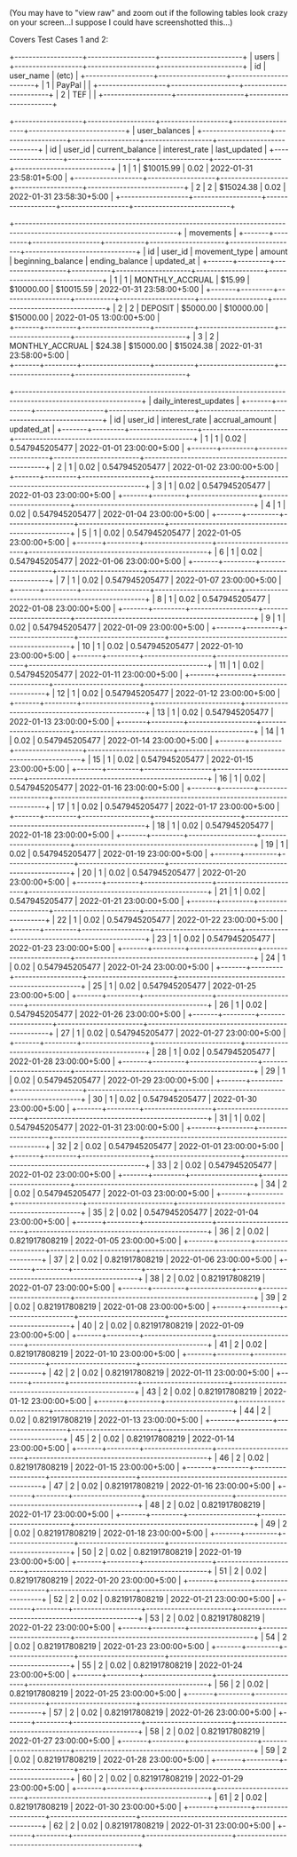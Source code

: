 (You may have to "view raw" and zoom out if the following tables look crazy on your screen...I suppose I could have screenshotted this...)

Covers Test Cases 1 and 2:

+-------------------+-------------------+-----------------------+
|   users                                                       |
+-------------------+-------------------+-----------------------+
|   id              |   user_name       |   (etc)               |
+-------------------+-------------------+-----------------------+
|   1               |   PayPal          |                       |
+-------------------+-------------------+-----------------------+
|   2               |   TEF             |                       |
+-------------------+-------------------+-----------------------+



+-------------------+-------------------+-------------------+-------------------+---------------------------+
|   user_balances                                                                                           |
+-------------------+-------------------+-------------------+-------------------+---------------------------+
|   id              |   user_id         |   current_balance |   interest_rate   |   last_updated            |
+-------------------+-------------------+-------------------+-------------------+---------------------------+
|   1               |   1               |   $10015.99       |   0.02            | 2022-01-31 23:58:01+5:00  |
+-------------------+-------------------+-------------------+-------------------+---------------------------+
|   2               |   2               |   $15024.38       |   0.02            | 2022-01-31 23:58:30+5:00  |
+-------------------+-------------------+-------------------+-------------------+---------------------------+



+---------------------------------------------------------------------------------------------------------------------------+
|   movements                                                                                                               |
+-------+---------+-------------------+-----------+---------------------+-------------------+-------------------------------+
|   id  | user_id |   movement_type   |   amount  |   beginning_balance |   ending_balance  |   updated_at                  |
+-------+---------+-------------------+-----------+---------------------+-------------------+-------------------------------+
|   1   |   1     |  MONTHLY_ACCRUAL  | $15.99    | $10000.00           | $10015.59         | 2022-01-31 23:58:00+5:00      |
+-------+---------+-------------------+-----------+---------------------+-------------------+-------------------------------+
|   2   |   2     |  DEPOSIT          | $5000.00  | $10000.00           | $15000.00         | 2022-01-05 13:00:00+5:00      |        
+-------+---------+-------------------+-----------+---------------------+-------------------+-------------------------------+
|   3   |   2     |  MONTHLY_ACCRUAL  | $24.38    | $15000.00           | $15024.38         | 2022-01-31 23:58:00+5:00      |        
+-------+---------+-------------------+-----------+---------------------+-------------------+-------------------------------+


+-----------------------------------------------------------------------------------------------------------------+
|   daily_interest_updates                                                                                        |
+-------+---------+-------------------+------------------------+--------------------------------------------------+
|   id  | user_id |   interest_rate   |   accrual_amount       |    updated_at                                    |
+-------+---------+-------------------+------------------------+--------------------------------------------------+
|   1   |   1     |  0.02             | 0.547945205477         |  2022-01-01 23:00:00+5:00                        |
+-------+---------+-------------------+------------------------+--------------------------------------------------+
|   2   |   1     |  0.02             | 0.547945205477         |  2022-01-02 23:00:00+5:00                        |
+-------+---------+-------------------+------------------------+--------------------------------------------------+
|   3   |   1     |  0.02             | 0.547945205477         |  2022-01-03 23:00:00+5:00                        |
+-------+---------+-------------------+------------------------+--------------------------------------------------+
|   4   |   1     |  0.02             | 0.547945205477         |  2022-01-04 23:00:00+5:00                        |
+-------+---------+-------------------+------------------------+--------------------------------------------------+
|   5   |   1     |  0.02             | 0.547945205477         |  2022-01-05 23:00:00+5:00                        |
+-------+---------+-------------------+------------------------+--------------------------------------------------+
|   6   |   1     |  0.02             | 0.547945205477         |  2022-01-06 23:00:00+5:00                        |
+-------+---------+-------------------+------------------------+--------------------------------------------------+
|   7   |   1     |  0.02             | 0.547945205477         |  2022-01-07 23:00:00+5:00                        |
+-------+---------+-------------------+------------------------+--------------------------------------------------+
|   8   |   1     |  0.02             | 0.547945205477         |  2022-01-08 23:00:00+5:00                        |
+-------+---------+-------------------+------------------------+--------------------------------------------------+
|   9   |   1     |  0.02             | 0.547945205477         |  2022-01-09 23:00:00+5:00                        |
+-------+---------+-------------------+------------------------+--------------------------------------------------+
|   10  |   1     |  0.02             | 0.547945205477         |  2022-01-10 23:00:00+5:00                        |
+-------+---------+-------------------+------------------------+--------------------------------------------------+
|   11  |   1     |  0.02             | 0.547945205477         |  2022-01-11 23:00:00+5:00                        |
+-------+---------+-------------------+------------------------+--------------------------------------------------+
|   12  |   1     |  0.02             | 0.547945205477         |  2022-01-12 23:00:00+5:00                        |
+-------+---------+-------------------+------------------------+--------------------------------------------------+
|   13  |   1     |  0.02             | 0.547945205477         |  2022-01-13 23:00:00+5:00                        |
+-------+---------+-------------------+------------------------+--------------------------------------------------+
|   14  |   1     |  0.02             | 0.547945205477         |  2022-01-14 23:00:00+5:00                        |
+-------+---------+-------------------+------------------------+--------------------------------------------------+
|   15  |   1     |  0.02             | 0.547945205477         |  2022-01-15 23:00:00+5:00                        |
+-------+---------+-------------------+------------------------+--------------------------------------------------+
|   16  |   1     |  0.02             | 0.547945205477         |  2022-01-16 23:00:00+5:00                        |
+-------+---------+-------------------+------------------------+--------------------------------------------------+
|   17  |   1     |  0.02             | 0.547945205477         |  2022-01-17 23:00:00+5:00                        |
+-------+---------+-------------------+------------------------+--------------------------------------------------+
|   18  |   1     |  0.02             | 0.547945205477         |  2022-01-18 23:00:00+5:00                        |
+-------+---------+-------------------+------------------------+--------------------------------------------------+
|   19  |   1     |  0.02             | 0.547945205477         |  2022-01-19 23:00:00+5:00                        |
+-------+---------+-------------------+------------------------+--------------------------------------------------+
|   20  |   1     |  0.02             | 0.547945205477         |  2022-01-20 23:00:00+5:00                        |
+-------+---------+-------------------+------------------------+--------------------------------------------------+
|   21  |   1     |  0.02             | 0.547945205477         |  2022-01-21 23:00:00+5:00                        |
+-------+---------+-------------------+------------------------+--------------------------------------------------+
|   22  |   1     |  0.02             | 0.547945205477         |  2022-01-22 23:00:00+5:00                        |
+-------+---------+-------------------+------------------------+--------------------------------------------------+
|   23  |   1     |  0.02             | 0.547945205477         |  2022-01-23 23:00:00+5:00                        |
+-------+---------+-------------------+------------------------+--------------------------------------------------+
|   24  |   1     |  0.02             | 0.547945205477         |  2022-01-24 23:00:00+5:00                        |
+-------+---------+-------------------+------------------------+--------------------------------------------------+
|   25  |   1     |  0.02             | 0.547945205477         |  2022-01-25 23:00:00+5:00                        |
+-------+---------+-------------------+------------------------+--------------------------------------------------+
|   26  |   1     |  0.02             | 0.547945205477         |  2022-01-26 23:00:00+5:00                        |
+-------+---------+-------------------+------------------------+--------------------------------------------------+
|   27  |   1     |  0.02             | 0.547945205477         |  2022-01-27 23:00:00+5:00                        |
+-------+---------+-------------------+------------------------+--------------------------------------------------+
|   28  |   1     |  0.02             | 0.547945205477         |  2022-01-28 23:00:00+5:00                        |
+-------+---------+-------------------+------------------------+--------------------------------------------------+
|   29  |   1     |  0.02             | 0.547945205477         |  2022-01-29 23:00:00+5:00                        |
+-------+---------+-------------------+------------------------+--------------------------------------------------+
|   30  |   1     |  0.02             | 0.547945205477         |  2022-01-30 23:00:00+5:00                        |
+-------+---------+-------------------+------------------------+--------------------------------------------------+
|   31  |   1     |  0.02             | 0.547945205477         |  2022-01-31 23:00:00+5:00                        |
+-------+---------+-------------------+------------------------+--------------------------------------------------+
|   32  |   2     |  0.02             | 0.547945205477         |  2022-01-01 23:00:00+5:00                        |
+-------+---------+-------------------+------------------------+--------------------------------------------------+
|   33  |   2     |  0.02             | 0.547945205477         |  2022-01-02 23:00:00+5:00                        |
+-------+---------+-------------------+------------------------+--------------------------------------------------+
|   34  |   2     |  0.02             | 0.547945205477         |  2022-01-03 23:00:00+5:00                        |
+-------+---------+-------------------+------------------------+--------------------------------------------------+
|   35  |   2     |  0.02             | 0.547945205477         |  2022-01-04 23:00:00+5:00                        |
+-------+---------+-------------------+------------------------+--------------------------------------------------+
|   36  |   2     |  0.02             | 0.821917808219         |  2022-01-05 23:00:00+5:00                        |
+-------+---------+-------------------+------------------------+--------------------------------------------------+
|   37  |   2     |  0.02             | 0.821917808219         |  2022-01-06 23:00:00+5:00                        |
+-------+---------+-------------------+------------------------+--------------------------------------------------+
|   38  |   2     |  0.02             | 0.821917808219         |  2022-01-07 23:00:00+5:00                        |
+-------+---------+-------------------+------------------------+--------------------------------------------------+
|   39  |   2     |  0.02             | 0.821917808219         |  2022-01-08 23:00:00+5:00                        |
+-------+---------+-------------------+------------------------+--------------------------------------------------+
|   40  |   2     |  0.02             | 0.821917808219         |  2022-01-09 23:00:00+5:00                        |
+-------+---------+-------------------+------------------------+--------------------------------------------------+
|   41  |   2     |  0.02             | 0.821917808219         |  2022-01-10 23:00:00+5:00                        |
+-------+---------+-------------------+------------------------+--------------------------------------------------+
|   42  |   2     |  0.02             | 0.821917808219         |  2022-01-11 23:00:00+5:00                        |
+-------+---------+-------------------+------------------------+--------------------------------------------------+
|   43  |   2     |  0.02             | 0.821917808219         |  2022-01-12 23:00:00+5:00                        |
+-------+---------+-------------------+------------------------+--------------------------------------------------+
|   44  |   2     |  0.02             | 0.821917808219         |  2022-01-13 23:00:00+5:00                        |
+-------+---------+-------------------+------------------------+--------------------------------------------------+
|   45  |   2     |  0.02             | 0.821917808219         |  2022-01-14 23:00:00+5:00                        |
+-------+---------+-------------------+------------------------+--------------------------------------------------+
|   46  |   2     |  0.02             | 0.821917808219         |  2022-01-15 23:00:00+5:00                        |
+-------+---------+-------------------+------------------------+--------------------------------------------------+
|   47  |   2     |  0.02             | 0.821917808219         |  2022-01-16 23:00:00+5:00                        |
+-------+---------+-------------------+------------------------+--------------------------------------------------+
|   48  |   2     |  0.02             | 0.821917808219         |  2022-01-17 23:00:00+5:00                        |
+-------+---------+-------------------+------------------------+--------------------------------------------------+
|   49  |   2     |  0.02             | 0.821917808219         |  2022-01-18 23:00:00+5:00                        |
+-------+---------+-------------------+------------------------+--------------------------------------------------+
|   50  |   2     |  0.02             | 0.821917808219         |  2022-01-19 23:00:00+5:00                        |
+-------+---------+-------------------+------------------------+--------------------------------------------------+
|   51  |   2     |  0.02             | 0.821917808219         |  2022-01-20 23:00:00+5:00                        |
+-------+---------+-------------------+------------------------+--------------------------------------------------+
|   52  |   2     |  0.02             | 0.821917808219         |  2022-01-21 23:00:00+5:00                        |
+-------+---------+-------------------+------------------------+--------------------------------------------------+
|   53  |   2     |  0.02             | 0.821917808219         |  2022-01-22 23:00:00+5:00                        |
+-------+---------+-------------------+------------------------+--------------------------------------------------+
|   54  |   2     |  0.02             | 0.821917808219         |  2022-01-23 23:00:00+5:00                        |
+-------+---------+-------------------+------------------------+--------------------------------------------------+
|   55  |   2     |  0.02             | 0.821917808219         |  2022-01-24 23:00:00+5:00                        |
+-------+---------+-------------------+------------------------+--------------------------------------------------+
|   56  |   2     |  0.02             | 0.821917808219         |  2022-01-25 23:00:00+5:00                        |
+-------+---------+-------------------+------------------------+--------------------------------------------------+
|   57  |   2     |  0.02             | 0.821917808219         |  2022-01-26 23:00:00+5:00                        |
+-------+---------+-------------------+------------------------+--------------------------------------------------+
|   58  |   2     |  0.02             | 0.821917808219         |  2022-01-27 23:00:00+5:00                        |
+-------+---------+-------------------+------------------------+--------------------------------------------------+
|   59  |   2     |  0.02             | 0.821917808219         |  2022-01-28 23:00:00+5:00                        |
+-------+---------+-------------------+------------------------+--------------------------------------------------+
|   60  |   2     |  0.02             | 0.821917808219         |  2022-01-29 23:00:00+5:00                        |
+-------+---------+-------------------+------------------------+--------------------------------------------------+
|   61  |   2     |  0.02             | 0.821917808219         |  2022-01-30 23:00:00+5:00                        |
+-------+---------+-------------------+------------------------+--------------------------------------------------+
|   62  |   2     |  0.02             | 0.821917808219         |  2022-01-31 23:00:00+5:00                        |
+-------+---------+-------------------+------------------------+--------------------------------------------------+

